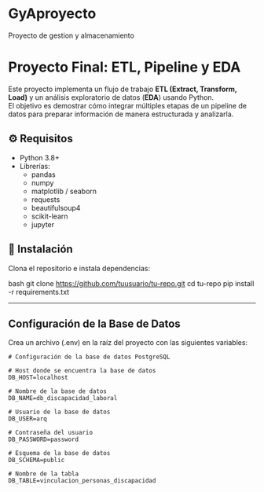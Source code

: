 # GyAproyecto
Proyecto de gestion y almacenamiento

# Proyecto Final: ETL, Pipeline y EDA

Este proyecto implementa un flujo de trabajo **ETL (Extract, Transform, Load)** y un análisis exploratorio de datos (**EDA**) usando Python.  
El objetivo es demostrar cómo integrar múltiples etapas de un pipeline de datos para preparar información de manera estructurada y analizarla.

## ⚙️ Requisitos

- Python 3.8+
- Librerías:
  - pandas
  - numpy
  - matplotlib / seaborn
  - requests
  - beautifulsoup4
  - scikit-learn
  - jupyter

## 🚀 Instalación

Clona el repositorio e instala dependencias:

bash
git clone https://github.com/tuusuario/tu-repo.git
cd tu-repo
pip install -r requirements.txt

---

## Configuración de la Base de Datos

Crea un archivo (.env) en la raíz del proyecto con las siguientes variables:
```env
# Configuración de la base de datos PostgreSQL

# Host donde se encuentra la base de datos
DB_HOST=localhost

# Nombre de la base de datos
DB_NAME=db_discapacidad_laboral

# Usuario de la base de datos
DB_USER=arq

# Contraseña del usuario
DB_PASSWORD=password

# Esquema de la base de datos
DB_SCHEMA=public

# Nombre de la tabla
DB_TABLE=vinculacion_personas_discapacidad
